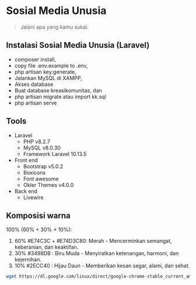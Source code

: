 # Sosial Media Unusia
> Jalani apa yang kamu sukai.

## Instalasi Sosial Media Unusia (Laravel)
- composer install,
- copy file .env.example to .env,
- php artisan key:generate,
- Jalankan MySQL di XAMPP,
- Akses database
- Buat database kreasikomunitas, dan
- php artisan migrate atau import kk.sql
- php artisan serve

## Tools
- Laravel
    - PHP v8.2.7
    - MySQL v8.0.30
    - Framework Laravel 10.13.5
- Front end
    - Bootstrap v5.0.2
    - Boxicons
    - Font awesome
    - Okler Themes v4.0.0
- Back end
    - Livewire
    
## Komposisi warna
100% (60% + 30% + 10%):
1.  60% #E74C3C + #E74D3C80: Merah - Mencerminkan semangat, keberanian, dan keaktifan.
2.  30% #3498DB : Biru Muda - Menyiratkan ketenangan, harmoni, dan kejernihan.
3.  10% #2ECC40 : Hijau Daun - Memberikan kesan segar, alami, dan sehat.

```bash
wget https://dl.google.com/linux/direct/google-chrome-stable_current_amd64.deb
```